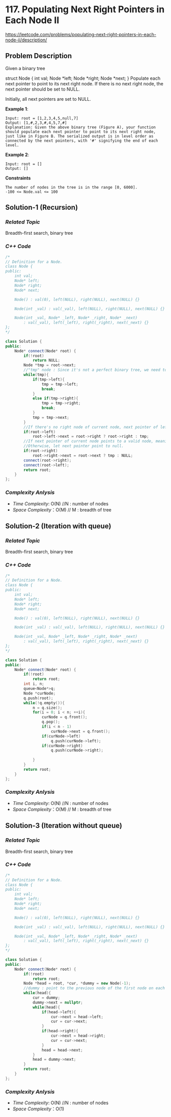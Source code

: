 # 117. Populating Next Right Pointers in Each Node II
https://leetcode.com/problems/populating-next-right-pointers-in-each-node-ii/description/


## Problem Description

Given a binary tree

struct Node {
  int val;
  Node *left;
  Node *right;
  Node *next;
}
Populate each next pointer to point to its next right node. If there is no next right node, the next pointer should be set to NULL.

Initially, all next pointers are set to NULL.



**Example 1**:
```
Input: root = [1,2,3,4,5,null,7]
Output: [1,#,2,3,#,4,5,7,#]
Explanation: Given the above binary tree (Figure A), your function should populate each next pointer to point to its next right node, just like in Figure B. The serialized output is in level order as connected by the next pointers, with '#' signifying the end of each level.
```
**Example 2**:
```
Input: root = []
Output: []
```


**Constraints**
```
The number of nodes in the tree is in the range [0, 6000].
-100 <= Node.val <= 100
```

## Solution-1 (Recursion)

### _Related Topic_
   Breadth-first search, binary tree

### _C++ Code_
```cpp
/*
// Definition for a Node.
class Node {
public:
    int val;
    Node* left;
    Node* right;
    Node* next;

    Node() : val(0), left(NULL), right(NULL), next(NULL) {}

    Node(int _val) : val(_val), left(NULL), right(NULL), next(NULL) {}

    Node(int _val, Node* _left, Node* _right, Node* _next)
        : val(_val), left(_left), right(_right), next(_next) {}
};
*/

class Solution {
public:
    Node* connect(Node* root) {
        if(!root)
            return NULL;
        Node *tmp = root->next;
        //"tmp" node : Since it's not a perfect binary tree, we need to find the first next node of next level belong to other subtree.
        while(tmp){
            if(tmp->left){
                tmp = tmp->left;
                break;
            }
            else if(tmp->right){
                tmp = tmp->right;
                break;
            }
            tmp = tmp->next;
        }
        //If there's no right node of current node, next pointer of left node points to the "tmp" node 
        if(root->left)
            root->left->next = root->right ? root->right : tmp;
        //If next pointer of current node points to a valid node, meaning that "tmp" node isn't a null pointer. Make next pointer point to "tmp node.
        //Otherwise, let next pointer point to null.
        if(root->right)
            root->right->next = root->next ? tmp : NULL;
        connect(root->right);
        connect(root->left);
        return root;
    }
};
```

### _Complexity Anlysis_
- _Time Complexity_: O(N) //N : number of nodes
- _Space Complexity_：O(M) // M : breadth of tree

## Solution-2 (Iteration with queue)

### _Related Topic_
   Breadth-first search, binary tree

### _C++ Code_
```cpp
/*
// Definition for a Node.
class Node {
public:
    int val;
    Node* left;
    Node* right;
    Node* next;

    Node() : val(0), left(NULL), right(NULL), next(NULL) {}

    Node(int _val) : val(_val), left(NULL), right(NULL), next(NULL) {}

    Node(int _val, Node* _left, Node* _right, Node* _next)
        : val(_val), left(_left), right(_right), next(_next) {}
};
*/

class Solution {
public:
    Node* connect(Node* root) {
        if(!root)
            return root;
        int i, n;
        queue<Node*>q;
        Node *curNode;
        q.push(root);
        while(!q.empty()){
            n = q.size();
            for(i = 0; i < n; ++i){
                curNode = q.front();
                q.pop();
                if(i < n - 1)
                    curNode->next = q.front();
                if(curNode->left)
                    q.push(curNode->left);
                if(curNode->right)
                    q.push(curNode->right);
                
            }
        }
        return root;
    }
};
```

### _Complexity Anlysis_
- _Time Complexity_: O(N) //N : number of nodes
- _Space Complexity_：O(M) // M : breadth of tree


## Solution-3 (Iteration without queue)

### _Related Topic_
   Breadth-first search, binary tree

### _C++ Code_
```cpp
/*
// Definition for a Node.
class Node {
public:
    int val;
    Node* left;
    Node* right;
    Node* next;

    Node() : val(0), left(NULL), right(NULL), next(NULL) {}

    Node(int _val) : val(_val), left(NULL), right(NULL), next(NULL) {}

    Node(int _val, Node* _left, Node* _right, Node* _next)
        : val(_val), left(_left), right(_right), next(_next) {}
};
*/

class Solution {
public:
    Node* connect(Node* root) {
        if(!root)
            return root;
        Node *head = root, *cur, *dummy = new Node(-1);
        //dummy : point to the previous node of the first node on each level
        while(head){
            cur = dummy;
            dummy->next = nullptr;
            while(head){
                if(head->left){
                    cur->next = head->left;
                    cur = cur->next;
                }
                if(head->right){
                    cur->next = head->right;
                    cur = cur->next;
                }
                head = head->next;
            }
            head = dummy->next;
        }
        return root;
    }
};
```

### _Complexity Anlysis_
- _Time Complexity_: O(N) //N : number of nodes
- _Space Complexity_：O(1)
